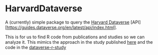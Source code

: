 # HarvardDataverse

A (currently) simple package to query the [Harvard Dataverse](https://data.harvard.edu/dataverse) [API][https://guides.dataverse.org/en/latest/api/index.html].


This is for us to find R code from publications and studies so we can analyze it.
This mimics the approach in the study published
[here](https://www.nature.com/articles/s41597-022-01143-6)
and the code in the [dataverse-r-study](https://github.com/atrisovic/dataverse-r-study.git)

